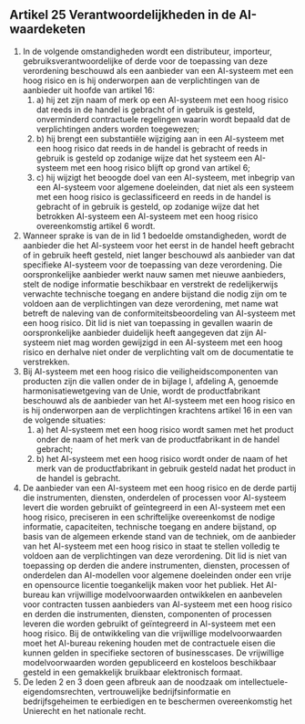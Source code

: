## Artikel 25 Verantwoordelijkheden in de AI-waardeketen

1. In de volgende omstandigheden wordt een distributeur, importeur, gebruiksverantwoordelijke of derde voor de toepassing van deze verordening beschouwd als een aanbieder van een AI-systeem met een hoog risico en is hij onderworpen aan de verplichtingen van de aanbieder uit hoofde van artikel 16:
   1. a) hij zet zijn naam of merk op een AI-systeem met een hoog risico dat reeds in de handel is gebracht of in gebruik is gesteld, onverminderd contractuele regelingen waarin wordt bepaald dat de verplichtingen anders worden toegewezen;
   2. b) hij brengt een substantiële wijziging aan in een AI-systeem met een hoog risico dat reeds in de handel is gebracht of reeds in gebruik is gesteld op zodanige wijze dat het systeem een AI-systeem met een hoog risico blijft op grond van artikel 6;
   3. c) hij wijzigt het beoogde doel van een AI-systeem, met inbegrip van een AI-systeem voor algemene doeleinden, dat niet als een systeem met een hoog risico is geclassificeerd en reeds in de handel is gebracht of in gebruik is gesteld, op zodanige wijze dat het betrokken AI-systeem een AI-systeem met een hoog risico overeenkomstig artikel 6 wordt.
2. Wanneer sprake is van de in lid 1 bedoelde omstandigheden, wordt de aanbieder die het AI-systeem voor het eerst in de handel heeft gebracht of in gebruik heeft gesteld, niet langer beschouwd als aanbieder van dat specifieke AI-systeem voor de toepassing van deze verordening. Die oorspronkelijke aanbieder werkt nauw samen met nieuwe aanbieders, stelt de nodige informatie beschikbaar en verstrekt de redelijkerwijs verwachte technische toegang en andere bijstand die nodig zijn om te voldoen aan de verplichtingen van deze verordening, met name wat betreft de naleving van de conformiteitsbeoordeling van AI-systeem met een hoog risico. Dit lid is niet van toepassing in gevallen waarin de oorspronkelijke aanbieder duidelijk heeft aangegeven dat zijn AI-systeem niet mag worden gewijzigd in een AI-systeem met een hoog risico en derhalve niet onder de verplichting valt om de documentatie te verstrekken.
3. Bij AI-systeem met een hoog risico die veiligheidscomponenten van producten zijn die vallen onder de in bijlage I, afdeling A, genoemde harmonisatiewetgeving van de Unie, wordt de productfabrikant beschouwd als de aanbieder van het AI-systeem met een hoog risico en is hij onderworpen aan de verplichtingen krachtens artikel 16 in een van de volgende situaties:
   1. a) het AI-systeem met een hoog risico wordt samen met het product onder de naam of het merk van de productfabrikant in de handel gebracht;
   2. b) het AI-systeem met een hoog risico wordt onder de naam of het merk van de productfabrikant in gebruik gesteld nadat het product in de handel is gebracht.
4. De aanbieder van een AI-systeem met een hoog risico en de derde partij die instrumenten, diensten, onderdelen of processen voor AI-systeem levert die worden gebruikt of geïntegreerd in een AI-systeem met een hoog risico, preciseren in een schriftelijke overeenkomst de nodige informatie, capaciteiten, technische toegang en andere bijstand, op basis van de algemeen erkende stand van de techniek, om de aanbieder van het AI-systeem met een hoog risico in staat te stellen volledig te voldoen aan de verplichtingen van deze verordening. Dit lid is niet van toepassing op derden die andere instrumenten, diensten, processen of onderdelen dan AI-modellen voor algemene doeleinden onder een vrije en opensource licentie toegankelijk maken voor het publiek.
   Het AI-bureau kan vrijwillige modelvoorwaarden ontwikkelen en aanbevelen voor contracten tussen aanbieders van AI-systeem met een hoog risico en derden die instrumenten, diensten, componenten of processen leveren die worden gebruikt of geïntegreerd in AI-systeem met een hoog risico. Bij de ontwikkeling van die vrijwillige modelvoorwaarden moet het AI-bureau rekening houden met de contractuele eisen die kunnen gelden in specifieke sectoren of businesscases. De vrijwillige modelvoorwaarden worden gepubliceerd en kosteloos beschikbaar gesteld in een gemakkelijk bruikbaar elektronisch formaat.
5. De leden 2 en 3 doen geen afbreuk aan de noodzaak om intellectuele-eigendomsrechten, vertrouwelijke bedrijfsinformatie en bedrijfsgeheimen te eerbiedigen en te beschermen overeenkomstig het Unierecht en het nationale recht.
